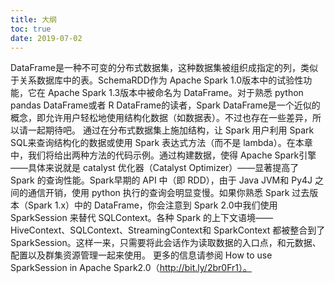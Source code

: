 ```yaml
---
title: 大纲
toc: true
date: 2019-07-02
---
```

DataFrame是一种不可变的分布式数据集，这种数据集被组织成指定的列，类似于关系数据库中的表。SchemaRDD作为 Apache Spark 1.0版本中的试验性功能，它在 Apache Spark 1.3版本中被命名为 DataFrame。对于熟悉 python pandas DataFrame或者 R DataFrame的读者，Spark DataFrame是一个近似的概念，即允许用户轻松地使用结构化数据（如数据表）。不过也存在一些差异，所以请一起期待吧。
通过在分布式数据集上施加结构，让 Spark 用户利用 Spark SQL来查询结构化的数据或使用 Spark 表达式方法（而不是 lambda）。在本章中，我们将给出两种方法的代码示例。通过构建数据，使得 Apache Spark引擎——具体来说就是 catalyst 优化器（Catalyst Optimizer）——显著提高了 Spark 的查询性能。Spark早期的 API 中（即 RDD），由于 Java JVM和 Py4J 之间的通信开销，使用 python 执行的查询会明显变慢。如果你熟悉 Spark 过去版本（Spark 1.x）中的 DataFrame，你会注意到 Spark 2.0中我们使用 SparkSession 来替代 SQLContext。各种 Spark 的上下文语境——HiveContext、SQLContext、StreamingContext和 SparkContext 都被整合到了 SparkSession。这样一来，只需要将此会话作为读取数据的入口点，和元数据、配置以及群集资源管理一起来使用。
更多的信息请参阅 How to use SparkSession in Apache Spark2.0（http://bit.ly/2br0Fr1）。
